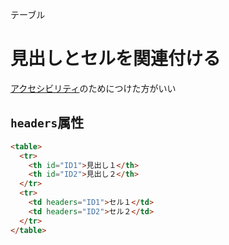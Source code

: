 テーブル
# 見出しとセルを関連付ける
[アクセシビリティ](アクセシビリティ.md)のためにつけた方がいい

## ```headers```属性
```html
<table>
  <tr>
    <th id="ID1">見出し１</th>
    <th id="ID2">見出し２</th>
  </tr>
  <tr>
    <td headers="ID1">セル１</td>
    <td headers="ID2">セル２</td>
  </tr>
</table>
```
